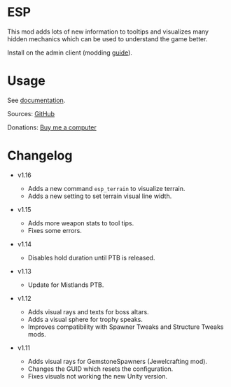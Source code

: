 # ESP

This mod adds lots of new information to tooltips and visualizes many hidden mechanics which can be used to understand the game better.

Install on the admin client (modding [guide](https://youtu.be/L9ljm2eKLrk)).

# Usage

See [documentation](https://github.com/JereKuusela/valheim-esp/blob/main/README.md).

Sources: [GitHub](https://github.com/JereKuusela/valheim-esp)

Donations: [Buy me a computer](https://www.buymeacoffee.com/jerekuusela)


# Changelog

- v1.16
	- Adds a new command `esp_terrain` to visualize terrain.
	- Adds a new setting to set terrain visual line width.

- v1.15
	- Adds more weapon stats to tool tips.
	- Fixes some errors.

- v1.14
	- Disables hold duration until PTB is released.

- v1.13
	- Update for Mistlands PTB.

- v1.12
	- Adds visual rays and texts for boss altars.
	- Adds a visual sphere for trophy speaks.
	- Improves compatibility with Spawner Tweaks and Structure Tweaks mods.

- v1.11
	- Adds visual rays for GemstoneSpawners (Jewelcrafting mod).
	- Changes the GUID which resets the configuration.
	- Fixes visuals not working the new Unity version.
